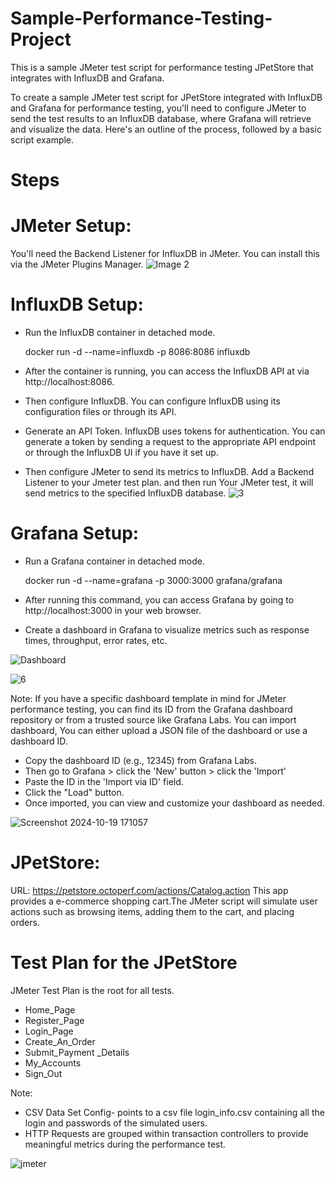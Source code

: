 # Sample-Performance-Testing-Project
This is a sample JMeter test script for performance testing JPetStore that integrates with InfluxDB and Grafana. 

To create a sample JMeter test script for JPetStore integrated with InfluxDB and Grafana for performance testing, you'll need to configure JMeter to send the test results to an InfluxDB database, where Grafana will retrieve and visualize the data. Here's an outline of the process, followed by a basic script example.

# Steps
# JMeter Setup:
You'll need the Backend Listener for InfluxDB in JMeter. You can install this via the JMeter Plugins Manager.
![Image 2](https://github.com/user-attachments/assets/6a402886-86d7-4b8b-bceb-b740120d7563)

# InfluxDB Setup:
* Run the InfluxDB container in detached mode.
  
  docker run -d --name=influxdb -p 8086:8086 influxdb
  
* After the container is running, you can access the InfluxDB API at via http://localhost:8086.
* Then configure InfluxDB. You can configure InfluxDB using its configuration files or through its API.
* Generate an API Token. InfluxDB uses tokens for authentication. You can generate a token by sending a request to the appropriate API endpoint or through the InfluxDB UI if you have it set up.
* Then configure JMeter to send its metrics to InfluxDB.  Add a Backend Listener to your Jmeter test plan. and then run Your JMeter test, it will send metrics to the specified InfluxDB database.
  ![3](https://github.com/user-attachments/assets/b23be8a4-0583-4ea9-be78-5f7c63026180)


# Grafana Setup:
* Run a Grafana container in detached mode.
  
  docker run -d --name=grafana -p 3000:3000 grafana/grafana
  
* After running this command, you can access Grafana by going to http://localhost:3000 in your web browser.
* Create a dashboard in Grafana to visualize metrics such as response times, throughput, error rates, etc.
  
![Dashboard](https://github.com/user-attachments/assets/d8786081-7d8b-4b7b-a6cc-234ee2339bfc)
  
![6](https://github.com/user-attachments/assets/8211fbf6-40ca-476d-8fcb-98dbb2dc2505)

Note:
If you have a specific dashboard template in mind for JMeter performance testing, you can find its ID from the Grafana dashboard repository or from a trusted source like Grafana Labs. You can import dashboard, You can either upload a JSON file of the dashboard or use a dashboard ID.
* Copy the dashboard ID (e.g., 12345) from Grafana Labs.
* Then go to Grafana > click the 'New' button > click the 'Import'
* Paste the ID in the 'Import via ID' field.
* Click the "Load" button.
* Once imported, you can view and customize your dashboard as needed.

![Screenshot 2024-10-19 171057](https://github.com/user-attachments/assets/db2579b4-48e9-4fa7-bc32-859d113acb5c)


# JPetStore:
URL: https://petstore.octoperf.com/actions/Catalog.action
This app provides a e-commerce shopping cart.The JMeter script will simulate user actions such as browsing items, adding them to the cart, and placing orders.

# Test Plan for the JPetStore
JMeter Test Plan is the root for all tests.
* Home_Page
* Register_Page
* Login_Page
* Create_An_Order
* Submit_Payment _Details
* My_Accounts
* Sign_Out

Note: 
* CSV Data Set Config- points to a csv file login_info.csv containing all the login and passwords of the simulated users. 
* HTTP Requests are grouped within transaction controllers to provide meaningful metrics during the performance test. 

![jmeter](https://github.com/user-attachments/assets/f336881b-e856-4afc-8fd0-64d1ca774f7d)





